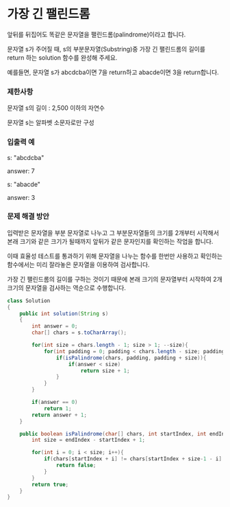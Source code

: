 # 가장 긴 팰린드롬

앞뒤를 뒤집어도 똑같은 문자열을 팰린드롬(palindrome)이라고 합니다.

문자열 s가 주어질 때, s의 부분문자열(Substring)중 가장 긴 팰린드롬의 길이를 return 하는 solution 함수를 완성해 주세요.

예를들면, 문자열 s가 abcdcba이면 7을 return하고 abacde이면 3을 return합니다.

### 제한사항
문자열 s의 길이 : 2,500 이하의 자연수

문자열 s는 알파벳 소문자로만 구성

### 입출력 예

s: "abcdcba"

answer: 7

s: "abacde"

answer: 3

### 문제 해결 방안
입력받은 문자열을 부분 문자열로 나누고 그 부분문자열들의 크기를 2개부터 시작해서 본래 크기와 같은 크기가 될때까지 앞뒤가 같은 문자인지를 확인하는 작업을 합니다.

이때 효율성 테스트를 통과하기 위해 문자열을 나누는 함수를 한번만 사용하고 확인하는 함수에서는 미리 잘라놓은 문자열을 이용하여 검사합니다.

가장 긴 팰린드롬의 길이를 구하는 것이기 때문에 본래 크기의 문자열부터 시작하여 2개 크기의 문자열을 검사하는 역순으로 수행합니다.

```java
class Solution
{
    public int solution(String s)
    {
        int answer = 0;
        char[] chars = s.toCharArray();

        for(int size = chars.length - 1; size > 1; --size){
            for(int padding = 0; padding < chars.length - size; padding++){
                if(isPalindrome(chars, padding, padding + size)){
                    if(answer < size)
                        return size + 1;
                }
            }
        }

        if(answer == 0)
            return 1;
        return answer + 1;
    }

    public boolean isPalindrome(char[] chars, int startIndex, int endIndex){
        int size = endIndex - startIndex + 1;

        for(int i = 0; i < size; i++){
            if(chars[startIndex + i] != chars[startIndex + size-1 - i] ){
                return false;
            }
        }
        return true;
    }
}
```
